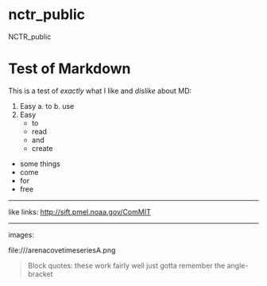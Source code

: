 # nctr_public
NCTR_public

# Test of Markdown

This is a test of *exactly* what I like and _dislike_ about MD:

1. Easy
   a. to
   b. use
2. Easy
   * to
   * read
   * and
   * create

- some things
- come
- for
- free


---
like links: http://sift.pmel.noaa.gov/ComMIT

---
images:

file:///arenacovetimeseriesA.png

> Block quotes:
> these work fairly well
> just gotta remember the angle-bracket

